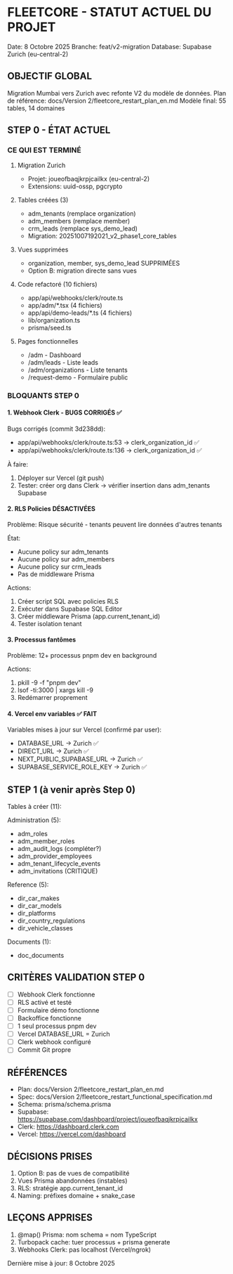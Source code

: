 # FLEETCORE - STATUT ACTUEL DU PROJET

Date: 8 Octobre 2025
Branche: feat/v2-migration
Database: Supabase Zurich (eu-central-2)

## OBJECTIF GLOBAL

Migration Mumbai vers Zurich avec refonte V2 du modèle de données.
Plan de référence: docs/Version 2/fleetcore_restart_plan_en.md
Modèle final: 55 tables, 14 domaines

## STEP 0 - ÉTAT ACTUEL

### CE QUI EST TERMINÉ

1. Migration Zurich
   - Projet: joueofbaqjkrpjcailkx (eu-central-2)
   - Extensions: uuid-ossp, pgcrypto

2. Tables créées (3)
   - adm_tenants (remplace organization)
   - adm_members (remplace member)
   - crm_leads (remplace sys_demo_lead)
   - Migration: 20251007192021_v2_phase1_core_tables

3. Vues supprimées
   - organization, member, sys_demo_lead SUPPRIMÉES
   - Option B: migration directe sans vues

4. Code refactoré (10 fichiers)
   - app/api/webhooks/clerk/route.ts
   - app/adm/\*.tsx (4 fichiers)
   - app/api/demo-leads/\*.ts (4 fichiers)
   - lib/organization.ts
   - prisma/seed.ts

5. Pages fonctionnelles
   - /adm - Dashboard
   - /adm/leads - Liste leads
   - /adm/organizations - Liste tenants
   - /request-demo - Formulaire public

### BLOQUANTS STEP 0

#### 1. Webhook Clerk - BUGS CORRIGÉS ✅

Bugs corrigés (commit 3d238dd):

- app/api/webhooks/clerk/route.ts:53 → clerk_organization_id ✅
- app/api/webhooks/clerk/route.ts:136 → clerk_organization_id ✅

À faire:

1. Déployer sur Vercel (git push)
2. Tester: créer org dans Clerk → vérifier insertion dans adm_tenants Supabase

#### 2. RLS Policies DÉSACTIVÉES

Problème: Risque sécurité - tenants peuvent lire données d'autres tenants

État:

- Aucune policy sur adm_tenants
- Aucune policy sur adm_members
- Aucune policy sur crm_leads
- Pas de middleware Prisma

Actions:

1. Créer script SQL avec policies RLS
2. Exécuter dans Supabase SQL Editor
3. Créer middleware Prisma (app.current_tenant_id)
4. Tester isolation tenant

#### 3. Processus fantômes

Problème: 12+ processus pnpm dev en background

Actions:

1. pkill -9 -f "pnpm dev"
2. lsof -ti:3000 | xargs kill -9
3. Redémarrer proprement

#### 4. Vercel env variables ✅ FAIT

Variables mises à jour sur Vercel (confirmé par user):

- DATABASE_URL → Zurich ✅
- DIRECT_URL → Zurich ✅
- NEXT_PUBLIC_SUPABASE_URL → Zurich ✅
- SUPABASE_SERVICE_ROLE_KEY → Zurich ✅

## STEP 1 (à venir après Step 0)

Tables à créer (11):

Administration (5):

- adm_roles
- adm_member_roles
- adm_audit_logs (compléter?)
- adm_provider_employees
- adm_tenant_lifecycle_events
- adm_invitations (CRITIQUE)

Reference (5):

- dir_car_makes
- dir_car_models
- dir_platforms
- dir_country_regulations
- dir_vehicle_classes

Documents (1):

- doc_documents

## CRITÈRES VALIDATION STEP 0

- [ ] Webhook Clerk fonctionne
- [ ] RLS activé et testé
- [ ] Formulaire démo fonctionne
- [ ] Backoffice fonctionne
- [ ] 1 seul processus pnpm dev
- [ ] Vercel DATABASE_URL = Zurich
- [ ] Clerk webhook configuré
- [ ] Commit Git propre

## RÉFÉRENCES

- Plan: docs/Version 2/fleetcore_restart_plan_en.md
- Spec: docs/Version 2/fleetcore_restart_functional_specification.md
- Schema: prisma/schema.prisma
- Supabase: https://supabase.com/dashboard/project/joueofbaqjkrpjcailkx
- Clerk: https://dashboard.clerk.com
- Vercel: https://vercel.com/dashboard

## DÉCISIONS PRISES

1. Option B: pas de vues de compatibilité
2. Vues Prisma abandonnées (instables)
3. RLS: stratégie app.current_tenant_id
4. Naming: préfixes domaine + snake_case

## LEÇONS APPRISES

1. @map() Prisma: nom schema = nom TypeScript
2. Turbopack cache: tuer processus + prisma generate
3. Webhooks Clerk: pas localhost (Vercel/ngrok)

Dernière mise à jour: 8 Octobre 2025
